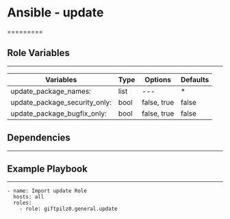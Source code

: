 # Ansible - update

\=========

## Role Variables

______________________________________________________________________

| Variables                     | Type | Options     | Defaults |
| ----------------------------- | ---- | ----------- | -------- |
| update_package_names:         | list | ---         | \*       |
| update_package_security_only: | bool | false, true | false    |
| update_package_bugfix_only:   | bool | false, true | false    |

## Dependencies

______________________________________________________________________

## Example Playbook

______________________________________________________________________

```
- name: Import update Role
  hosts: all
  roles:
    - role: giftpilz0.general.update
```
